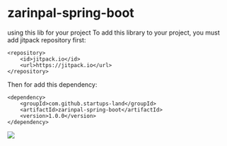 # zarinpal-spring-boot

using this lib for your project
To add this library to your project, you must add jitpack repository first:

```
<repository>
    <id>jitpack.io</id>
    <url>https://jitpack.io</url>
</repository>
```

Then for add this dependency:

```
<dependency>
    <groupId>com.github.startups-land</groupId>
    <artifactId>zarinpal-spring-boot</artifactId>
    <version>1.0.0</version>
</dependency>
```

[![](https://jitpack.io/v/Startups-Land/zarinpal-spring-boot.svg)](https://jitpack.io/#Startups-Land/zarinpal-spring-boot)
